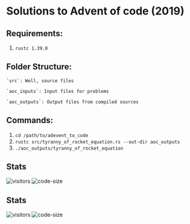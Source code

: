 # Solutions to Advent of code (2019)

## Requirements:
  1. `rustc 1.39.0`

## Folder Structure:
```
`src`: Well, source files

`aoc_inputs`: Input files for problems

`aoc_outputs`: Output files from compiled sources
```

## Commands:
1. `cd /path/to/adevent_to_code`
2. `rustc src/tyranny_of_rocket_equation.rs --out-dir aoc_outputs`
3. `./aoc_outputs/tyranny_of_rocket_equation`

## Stats
![visitors](https://visitor-badge.glitch.me/badge?page_id=jayeshathila.advent_of_code_2019)	![code-size](https://img.shields.io/github/languages/code-size/jayeshathila/advent_of_code_2019)
## Stats
![visitors](https://visitor-badge.glitch.me/badge?page_id=jayeshathila.advent_of_code_2019)	![code-size](https://img.shields.io/github/languages/code-size/jayeshathila/advent_of_code_2019)